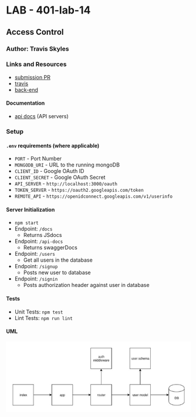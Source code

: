 # LAB - 401-lab-14

## Access Control

### Author: Travis Skyles

### Links and Resources
* [submission PR]()
* [travis]()
* [back-end]()

#### Documentation
* [api docs]() (API servers)

### Setup
#### `.env` requirements (where applicable)
* `PORT` - Port Number
* `MONGODB_URI` - URL to the running mongoDB
* `CLIENT_ID` - Google OAuth ID
* `CLIENT_SECRET` - Google OAuth Secret
* `API_SERVER` - `http://localhost:3000/oauth`
* `TOKEN_SERVER` - `https://oauth2.googleapis.com/token`
* `REMOTE_API` - `https://openidconnect.googleapis.com/v1/userinfo`

#### Server Initialization
* `npm start`
* Endpoint: `/docs`
  * Returns JSdocs
* Endpoint: `/api-docs`
  * Returns swaggerDocs
* Endpoint: `/users`
  * Get all users in the database
* Endpoint: `/signup`
  * Posts new user to database
* Endpoint: `/signin`
  * Posts authorization header against user in database

  
#### Tests
* Unit Tests: `npm test`
* Lint Tests: `npm run lint`

#### UML
![](./assets/lab-14)